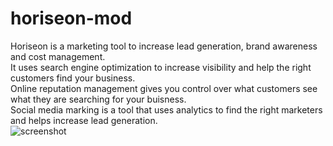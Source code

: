 # horiseon-mod
Horiseon is a marketing tool to increase lead generation, brand awareness and cost management. 
<br />
It uses search engine optimization to increase visibility and help the right customers find your business.
<br />
Online reputation management gives you control over what customers see what they are searching for your buisness.
<br />
Social media marking is a tool that uses analytics to find the right marketers and helps increase lead generation.
<br />
![screenshot](https://user-images.githubusercontent.com/74885285/102736950-29863400-4314-11eb-9a90-55381f5f9cf6.PNG)
